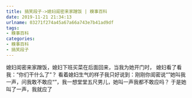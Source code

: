 ```yaml
---
title: 搞笑段子->媳妇闺密来家蹭饭 | 糗事百科
date: 2019-11-21 21:34:13
urlname: 03271f274a45a67a66a743e7b41ad9df
tags: 
- 糗事百科
categories:
- 糗事百科
- 搞笑段子
---
```

媳妇闺密来家蹭饭，媳妇下班买菜在后面回来，当我为她开门时，       媳妇看了看我：“你们干什么了”？      看着媳妇生气的样子我只好说到：刚刚你闺密说“”她叫我一声，问我敢不敢应“”，我一想堂堂五尺男儿，她叫一声我都不敢应吗？   于是她叫了一声，我就应了



